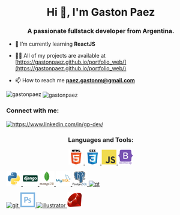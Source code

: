 <h1 align="center">Hi 👋, I'm Gaston Paez</h1>
<h3 align="center">A passionate fullstack developer from Argentina.</h3>


- 🌱 I’m currently learning **ReactJS**

- 👨‍💻 All of my projects are available at [https://gastonpaez.github.io/portfolio_web/](https://gastonpaez.github.io/portfolio_web/)

- 📫 How to reach me **paez.gastonm@gmail.com**

<div>
  
   <p>&nbsp;<img align="center" src="https://github-readme-stats.vercel.app/api?username=gastonpaez&show_icons=true&locale=en" alt="gastonpaez" />
  <img
    align="left"
    src="https://github-readme-stats.vercel.app/api/top-langs?username=gastonpaez&show_icons=true&locale=en&layout=compact"
    alt="gastonpaez"
  /></p>
  
  
  

</div>

<h3 align="left">Connect with me:</h3>
<p align="left">
    <a
    href="https://linkedin.com/in/https://www.linkedin.com/in/gp-dev/"
    target="blank"
    ><img
    align="center"
    src="https://raw.githubusercontent.com/rahuldkjain/github-profile-readme-generator/master/src/images/icons/Social/linked-in-alt.svg"
    alt="https://www.linkedin.com/in/gp-dev/"
    height="30"
    width="40"
    /></a>
</p>

<h3 align="center">Languages and Tools:</h3>
<p align="center">
    
<a href="https://www.w3.org/html/" target="_blank" rel="noreferrer">
    <img
    src="https://raw.githubusercontent.com/devicons/devicon/master/icons/html5/html5-original-wordmark.svg"
    alt="html5"
    width="40"
    height="40"
    />
    <a href="https://www.w3schools.com/css/" target="_blank" rel="noreferrer">
        <img
        src="https://raw.githubusercontent.com/devicons/devicon/master/icons/css3/css3-original-wordmark.svg"
        alt="css3"
        width="40"
        height="40"
        />
    </a>
</a>
<a
    href="https://developer.mozilla.org/en-US/docs/Web/JavaScript"
    target="_blank"
    rel="noreferrer"
>
    <img
    src="https://raw.githubusercontent.com/devicons/devicon/master/icons/javascript/javascript-original.svg"
    alt="javascript"
    width="40"
    height="40"
    />
</a>
<a href="https://getbootstrap.com" target="_blank" rel="noreferrer">
    <img
    src="https://raw.githubusercontent.com/devicons/devicon/master/icons/bootstrap/bootstrap-plain-wordmark.svg"
    alt="bootstrap"
    width="40"
    height="40"
    />

</p> 
    <p>
    <a href="https://www.python.org" target="_blank" rel="noreferrer">
        <img
        src="https://raw.githubusercontent.com/devicons/devicon/master/icons/python/python-original.svg"
        alt="python"
        width="40"
        height="40"
        />
    </a>

  </a>
  <a href="https://www.djangoproject.com/" target="_blank" rel="noreferrer">
    <img
      src="https://raw.githubusercontent.com/devicons/devicon/master/icons/django/django-original.svg"
      alt="django"
      width="40"
      height="40"
    />
  </a>
  
  <a href="https://www.mongodb.com/" target="_blank" rel="noreferrer">
    <img
      src="https://raw.githubusercontent.com/devicons/devicon/master/icons/mongodb/mongodb-original-wordmark.svg"
      alt="mongodb"
      width="40"
      height="40"
    />
  </a>
  <a href="https://www.mysql.com/" target="_blank" rel="noreferrer">
    <img
      src="https://raw.githubusercontent.com/devicons/devicon/master/icons/mysql/mysql-original-wordmark.svg"
      alt="mysql"
      width="40"
      height="40"
    />
  </a>
  
  <a href="https://www.postgresql.org" target="_blank" rel="noreferrer">
    <img
      src="https://raw.githubusercontent.com/devicons/devicon/master/icons/postgresql/postgresql-original-wordmark.svg"
      alt="postgresql"
      width="40"
      height="40"
    />
  </a>
  <a href="https://www.qt.io/" target="_blank" rel="noreferrer">
    <img
      src="https://upload.wikimedia.org/wikipedia/commons/0/0b/Qt_logo_2016.svg"
      alt="qt"
      width="40"
      height="40"
    />
  </a>
</p> 

 
  <a href="https://git-scm.com/" target="_blank" rel="noreferrer">
    <img
      src="https://www.vectorlogo.zone/logos/git-scm/git-scm-icon.svg"
      alt="git"
      width="40"
      height="40"
    />
  </a>
  <a href="https://www.photoshop.com/en" target="_blank" rel="noreferrer">
    <img
      src="https://raw.githubusercontent.com/devicons/devicon/master/icons/photoshop/photoshop-line.svg"
      alt="photoshop"
      width="40"
      height="40"
    />
  </a>
  <a
    href="https://www.adobe.com/in/products/illustrator.html"
    target="_blank"
    rel="noreferrer"
  >
    <img
      src="https://www.vectorlogo.zone/logos/adobe_illustrator/adobe_illustrator-icon.svg"
      alt="illustrator"
      width="40"
      height="40"
    />
  </a>
  <a href="https://www.ruby-lang.org/en/" target="_blank" rel="noreferrer">
    <img
      src="https://raw.githubusercontent.com/devicons/devicon/master/icons/ruby/ruby-original.svg"
      alt="ruby"
      width="40"
      height="40"
    />
  </a>
</p>







